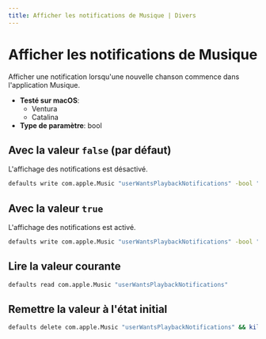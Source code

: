 ```yaml
---
title: Afficher les notifications de Musique | Divers
---
```


# Afficher les notifications de Musique

Afficher une notification lorsqu'une nouvelle chanson commence dans l'application Musique.

<!-- break lists -->

- **Testé sur macOS**:
  - Ventura
  - Catalina
- **Type de paramètre**: bool

## Avec la valeur `false` (par défaut)

L'affichage des notifications est désactivé.

```bash
defaults write com.apple.Music "userWantsPlaybackNotifications" -bool "false" && killall Music
```

## Avec la valeur `true`

L'affichage des notifications est activé.

```bash
defaults write com.apple.Music "userWantsPlaybackNotifications" -bool "true" && killall Music
```

## Lire la valeur courante

```bash
defaults read com.apple.Music "userWantsPlaybackNotifications"
```

## Remettre la valeur à l'état initial

```bash
defaults delete com.apple.Music "userWantsPlaybackNotifications" && killall Music
```
